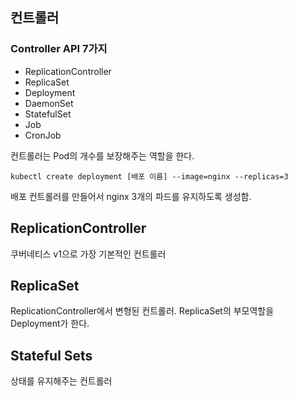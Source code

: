 ## 컨트롤러

### Controller API 7가지

- ReplicationController
- ReplicaSet
- Deployment
- DaemonSet
- StatefulSet
- Job
- CronJob

컨트롤러는 Pod의 개수를 보장해주는 역할을 한다.

```
kubectl create deployment [배포 이름] --image=nginx --replicas=3
```

배포 컨트롤러를 만들어서 nginx 3개의 파드를 유지하도록 생성함.

## ReplicationController

쿠버네티스 v1으로 가장 기본적인 컨트롤러

## ReplicaSet

ReplicationController에서 변형된 컨트롤러. ReplicaSet의 부모역할을 Deployment가 한다. 

## Stateful Sets

상태를 유지해주는 컨트롤러
